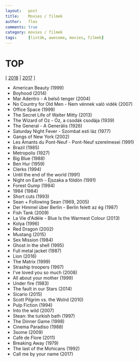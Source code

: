 ```yaml
---
layout:   post
title:    Movies / filmek
author:   flex
comments: true
category: movies / filmek
tags:     [listák, awesome, movies, filmek]
---
```


<link rel='stylesheet' href='unitegallery/css/unite-gallery.css' type='text/css' /> 
<link rel='stylesheet' href='unitegallery/themes/default/ug-theme-default.css' type='text/css' /> 

<script type='text/javascript' src='unitegallery/js/jquery-11.0.min.js'></script>
<script type='text/javascript' src='unitegallery/js/unitegallery.min.js'></script> 
<script type='text/javascript' src='unitegallery/themes/tiles/ug-theme-tiles.js'></script>

# TOP

[ [2018](2018_movies.html) \| [2017](2017_movies.html) ]

<div class="overridemaxwidthboth"><div id="galleryTOP" style="display:none; margin-bottom: .7em; margin-left: 1.5%; margin-right: 1.5%; margin-top: .5em;">

<img alt="" src="images/movies/1984.jpg" data-image="images/movies/1984_ORIGINAL.jpg" data-description="">
<img alt="" src="images/movies/american_beauty.jpg" data-image="images/movies/american_beauty_ORIGINAL.jpg" data-description="">
<img alt="" src="images/movies/ben_hur.jpg" data-image="images/movies/ben_hur_ORIGINAL.jpg" data-description="">
<img alt="" src="images/movies/big_blue.jpg" data-image="images/movies/big_blue_ORIGINAL.jpg" data-description="">
<img alt="" src="images/movies/boyhood.jpg" data-image="images/movies/boyhood_ORIGINAL.jpg" data-description="">
<img alt="" src="images/movies/brazil.jpg" data-image="images/movies/brazil_ORIGINAL.jpg" data-description="">
<img alt="" src="images/movies/clerks.jpg" data-image="images/movies/clerks_ORIGINAL.jpg" data-description="">
<img alt="" src="images/movies/der_himmel_uber_berlin.jpg" data-image="images/movies/der_himmel_uber_berlin_ORIGINAL.jpg" data-description="">
<img alt="" src="images/movies/forest_gump.jpg" data-image="images/movies/forest_gump_ORIGINAL.jpg" data-description="">
<img alt="" src="images/movies/gangs_of_new_york.jpg" data-image="images/movies/gangs_of_new_york_ORIGINAL.jpg" data-description="">
<img alt="" src="images/movies/les_amants_du_pont-neuf.jpg" data-image="images/movies/les_amants_du_pont-neuf_ORIGINAL.jpg" data-description="">
<img alt="" src="images/movies/mar_adentro.jpg" data-image="images/movies/mar_adentro_ORIGINAL.jpg" data-description="">
<img alt="" src="images/movies/metropolis.jpg" data-image="images/movies/metropolis_ORIGINAL.jpg" data-description="">
<img alt="" src="images/movies/night_on_earth.jpg" data-image="images/movies/night_on_earth_ORIGINAL.jpg" data-description="">
<img alt="" src="images/movies/no_country_for_old_men.jpg" data-image="images/movies/no_country_for_old_men_ORIGINAL.jpg" data-description="">
<img alt="" src="images/movies/office_space.jpg" data-image="images/movies/office_space_ORIGINAL.jpg" data-description="">
<img alt="" src="images/movies/saturday_night_fever.jpg" data-image="images/movies/saturday_night_fever_ORIGINAL.jpg" data-description="">
<img alt="" src="images/movies/sean.jpg" data-image="images/movies/sean_ORIGINAL.jpg" data-description="">
<img alt="" src="images/movies/short_cuts.jpg" data-image="images/movies/short_cuts_ORIGINAL.jpg" data-description="">
<img alt="" src="images/movies/the_general.jpg" data-image="images/movies/the_general_ORIGINAL.jpg" data-description="">
<img alt="" src="images/movies/the_secret_life_of_walter_mitty.jpg" data-image="images/movies/the_secret_life_of_walter_mitty_ORIGINAL.jpg" data-description="">
<img alt="" src="images/movies/the_wizard_of_oz.jpg" data-image="images/movies/the_wizard_of_oz_ORIGINAL.jpg" data-description="">
<img alt="" src="images/movies/until_the_end_of_the_wolrd.jpg" data-image="images/movies/until_the_end_of_the_wolrd_ORIGINAL.jpg" data-description="">

<img alt="" src="images/movies/call_me_by_your_name.jpg" data-image="images/movies/call_me_by_your_name_ORIGINAL.jpg" data-description="">
<img alt="" src="images/movies/last_of_the_mohicans.jpg" data-image="images/movies/last_of_the_mohicans_ORIGINAL.jpg" data-description="">
<img alt="" src="images/movies/breaking_away.jpg" data-image="images/movies/breaking_away_ORIGINAL.jpg" data-description="">
<img alt="" src="images/movies/cafe_de_flore.jpg" data-image="images/movies/cafe_de_flore_ORIGINAL.jpg" data-description="">
<img alt="" src="images/movies/3some.jpg" data-image="images/movies/3some_ORIGINAL.jpg" data-description="">
<img alt="" src="images/movies/cinema_paradiso.jpg" data-image="images/movies/cinema_paradiso_ORIGINAL.jpg" data-description="">
<img alt="" src="images/movies/the_dinner_game.jpg" data-image="images/movies/the_dinner_game_ORIGINAL.jpg" data-description="">
<img alt="" src="images/movies/steam.jpg" data-image="images/movies/steam_ORIGINAL.jpg" data-description="">
<img alt="" src="images/movies/into_the_wild.jpg" data-image="images/movies/into_the_wild_ORIGINAL.jpg" data-description="">
<img alt="" src="images/movies/pulp_fiction.jpg" data-image="images/movies/pulp_fiction_ORIGINAL.jpg" data-description="">
<img alt="" src="images/movies/scott_pilgrim.jpg" data-image="images/movies/scott_pilgrim_ORIGINAL.jpg" data-description="">
<img alt="" src="images/movies/sicario.jpg" data-image="images/movies/sicario_ORIGINAL.jpg" data-description="">
<img alt="" src="images/movies/the_fault_in_our_stars.png" data-image="images/movies/the_fault_in_our_stars_ORIGINAL.png" data-description="">
<img alt="" src="images/movies/under_fire.jpg" data-image="images/movies/under_fire_ORIGINAL.jpg" data-description="">
<img alt="" src="images/movies/all_about_your_mother.jpg" data-image="images/movies/all_about_your_mother_ORIGINAL.jpg" data-description="">
<img alt="" src="images/movies/I_ve_loved_you_so_much.jpg" data-image="images/movies/I_ve_loved_you_so_much_ORIGINAL.jpg" data-description="">
<img alt="" src="images/movies/starship_troopers.jpg" data-image="images/movies/starship_troopers_ORIGINAL.jpg" data-description="">
<img alt="" src="images/movies/the_matrix.jpg" data-image="images/movies/the_matrix_ORIGINAL.jpg" data-description="">
<img alt="" src="images/movies/lion.png" data-image="images/movies/lion_ORIGINAL.png" data-description="">
<img alt="" src="images/movies/full_metal_jacket.jpg" data-image="images/movies/full_metal_jacket_ORIGINAL.jpg" data-description="">
<img alt="" src="images/movies/ghost_in_the_shell.jpg" data-image="images/movies/ghost_in_the_shell_ORIGINAL.jpg" data-description="">
<img alt="" src="images/movies/seksmisja.png" data-image="images/movies/seksmisja_ORIGINAL.png" data-description="">
<img alt="" src="images/movies/mustang.jpg" data-image="images/movies/mustang_ORIGINAL.jpg" data-description="">
<img alt="" src="images/movies/red_dragon.jpg" data-image="images/movies/red_dragon_ORIGINAL.jpg" data-description="">
<img alt="" src="images/movies/kolya.jpg" data-image="images/movies/kolya_ORIGINAL.jpg" data-description="">
<img alt="" src="images/movies/la_vie_dadele.png" data-image="images/movies/la_vie_dadele_ORIGINAL.png" data-description="">
<img alt="" src="images/movies/fish_tank.jpg" data-image="images/movies/fish_tank_ORIGINAL.jpg" data-description="">

</div></div>

<div class="newspaper2">

<ul>

<li>American Beauty (1999)</li>
<li>Boyhood (2014)</li>
<li>Mar Adentro - A belső tenger (2004)</li> 
<li>No Country for Old Men - Nem vénnek való vidék (2007)</li>
<li>Office Space (1999)</li>
<li>The Secret Life of Walter Mitty (2013)</li> 
<li>The Wizard of Oz - Óz, a csodák csodája (1939)</li>
<li>The General - A Generális (1926)</li>
<li>Saturday Night Fever - Szombat esti láz (1977)</li>
<li>Gangs of New York (2002)</li>
<li>Les Amants du Pont-Neuf - Pont-Neuf szerelmesei (1991)</li> 
<li>Brazil (1985)</li>
<li>Metropolis (1927)</li>
<li>Big Blue (1988)</li>
<li>Ben Hur (1959)</li>
<li>Clerks (1994)</li>
<li>Until the end of the world (1991)</li>
<li>Night on Earth - Éjszaka a földön (1991)</li>
<li>Forest Gump (1994)</li>
<li>1984 (1984)</li>
<li>Short cuts (1993)</li>
<li>Sean + Following Sean (1969, 2005)</li>
<li>Der Himmel über Berlin - Berlin felett az ég (1987)</li>

<li>Fish Tank (2009)</li>
<li>La Vie d'Adèle - Blue Is the Warmest Colour (2013)</li>
<li>Kolya (1996)</li>
<li>Red Dragon (2002)</li>
<li>Mustang (2015)</li>
<li>Sex Mission (1984)</li>
<li>Ghost in the shell (1995)</li>
<li>Full metal jacket (1987)</li>
<li>Lion (2016)</li>
<li>The Matrix (1999)</li>
<li>Straship troopers (1997)</li>
<li>I've loved you so much (2008)</li>
<li>All about your mother (1999)</li>
<li>Under fire (1983)</li>
<li>The fault in our Stars (2014)</li>
<li>Sicario (2015)</li>
<li>Scott Pilgrim vs. the Wolrd (2010)</li>
<li>Pulp Fiction (1994)</li>
<li>Into the wild (2007)</li>
<li>Stean: the turkish bath (1997)</li>
<li>The Dinner Game (1998)</li>
<li>Cinema Paradiso (1988)</li>
<li>3some (2009)</li>
<li>Café de Flore (2011)</li>
<li>Breaking Away (1979)</li>
<li>The last of the Mohicans (1992)</li>
<li>Call me by your name (2017)</li>

</ul>

</div>

<script type="text/javascript"> 

	jQuery( document ).ready( function() { jQuery( "#galleryTOP" ).unitegallery( {

		tiles_space_between_cols:      10,
		tiles_justified_space_between: 10,
		//tiles_col_width:               500,
		tile_enable_shadow:            true,
			tile_shadow_h: 			   3,			//position of horizontal shadow
			tile_shadow_v: 			   3,			//position of vertical shadow
			tile_shadow_blur: 		   5,			//shadow blur
			tile_shadow_spread: 	   2,			//shadow spread
			tile_shadow_color: 		   "#2B2B2B",	//shadow color

		theme_gallery_padding:         0,
		tiles_type: 				   "justified",

		gallery_width: 				   "100%",
		tiles_exact_width: 			   false,

	} ) } );
	
</script>